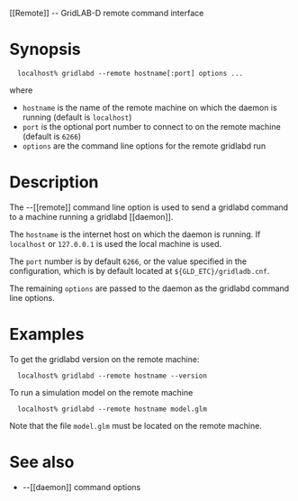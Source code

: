 [[Remote]] -- GridLAB-D remote command interface

# Synopsis
~~~
  localhost% gridlabd --remote hostname[:port] options ...
~~~
where
* `hostname` is the name of the remote machine on which the daemon is running (default is `localhost`)
* `port` is the optional port number to connect to on the remote machine (default is `6266`)
* `options` are the command line options for the remote gridlabd run

# Description

The --[[remote]] command line option is used to send a gridlabd command to a machine running a gridlabd [[daemon]].

The `hostname` is the internet host on which the daemon is running. If `localhost` or `127.0.0.1` is used the local machine is used.

The `port` number is by default `6266`, or the value specified in the configuration, which is by default located at `${GLD_ETC}/gridladb.cnf`.

The remaining `options` are passed to the daemon as the gridlabd command line options.

# Examples

To get the gridlabd version on the remote machine:
~~~
  localhost% gridlabd --remote hostname --version
~~~
To run a simulation model on the remote machine
~~~
  localhost% gridlabd --remote hostname model.glm
~~~
Note that the file `model.glm` must be located on the remote machine.  

# See also

* --[[daemon]] command options
